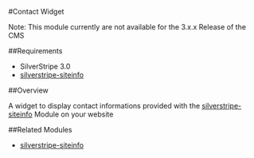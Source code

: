 #Contact Widget

Note: This module currently are not available for the 3.x.x Release of the CMS

##Requirements

- SilverStripe 3.0
- [silverstripe-siteinfo](https://github.com/denkfabrik-neueMedien/silverstripe-siteinfo)

##Overview

A widget to display contact informations provided with the [silverstripe-siteinfo](https://github.com/denkfabrik-neueMedien/silverstripe-siteinfo) Module on your website

##Related Modules

- [silverstripe-siteinfo](https://github.com/denkfabrik-neueMedien/silverstripe-siteinfo)
